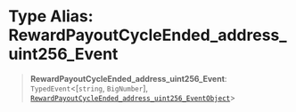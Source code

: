 # Type Alias: RewardPayoutCycleEnded\_address\_uint256\_Event

> **RewardPayoutCycleEnded\_address\_uint256\_Event**: `TypedEvent`\<\[`string`, `BigNumber`\], [`RewardPayoutCycleEnded_address_uint256_EventObject`](../interfaces/RewardPayoutCycleEnded_address_uint256_EventObject.md)\>
